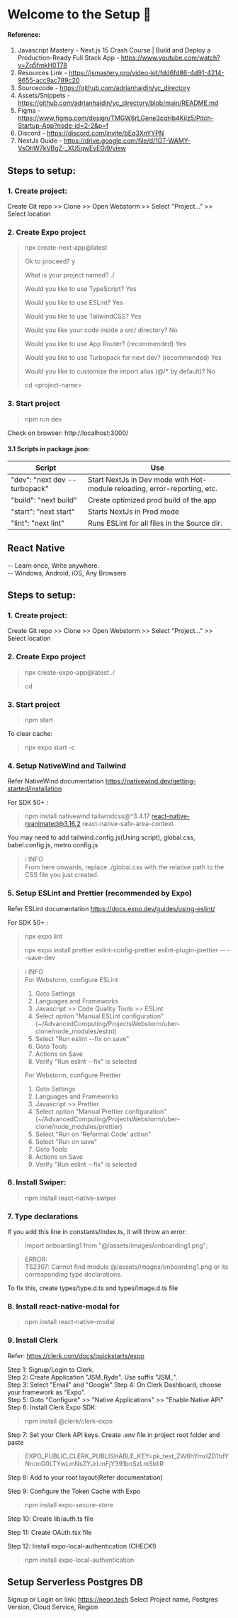 # Welcome to the Setup 👋

#### Reference:
1. Javascript Mastery - Next.js 15 Crash Course | Build and Deploy a Production-Ready Full Stack App - https://www.youtube.com/watch?v=Zq5fmkH0T78
2. Resources Link  - https://jsmastery.pro/video-kit/fdd6fd86-4d91-4214-9655-acc9ac789c20
3. Sourcecode      - https://github.com/adrianhajdin/yc_directory
4. Assets/Snippets - https://github.com/adrianhajdin/yc_directory/blob/main/README.md
5. Figma           - https://www.figma.com/design/TMGW6rLGene3cqHb4Kilz5/Pitch-Startup-App?node-id=2-2&p=f
6. Discord         - https://discord.com/invite/bEq3XnYYPN
7. NextJs Guide    - https://drive.google.com/file/d/1GT-WAMY-VsOhW7kVBgZ-_XU5qwEvEGi9/view

## Steps to setup:
### 1. Create project:
Create Git repo >> Clone >> Open Webstorm >> Select "Project..." >> Select location

### 2. Create Expo project
> npx create-next-app@latest
> 
> Ok to proceed? y
> 
> What is your project named? ./
> 
> Would you like to use TypeScript? Yes
> 
> Would you like to use ESLint? Yes
> 
> Would you like to use TailwindCSS? Yes
> 
> Would you like your code inside a src/ directory? No
> 
> Would you like to use App Router? (recommended) Yes
> 
> Would you like to use Turbopack for next dev? (recommended) Yes
> 
> Would you like to customize the import alias (@/* by default)? No
> 
> cd \<project-name\>

### 3. Start project
> npm run dev

Check on browser: http://localhost:3000/

#### 3.1 Scripts in package.json:

| Script                        | Use                                                                       |
|-------------------------------|---------------------------------------------------------------------------|
| "dev": "next dev --turbopack" | Start NextJs in Dev mode with Hot-module reloading, error-reporting, etc. |
| "build": "next build"         | Create optimized prod build of the app |
| "start": "next start"         | Starts NextJs in Prod mode |
| "lint": "next lint"           | Runs ESLint for all files in the Source dir. |






































## React Native
-- Learn once, Write anywhere. \
-- Windows, Android, iOS, Any Browsers


## Steps to setup:
### 1. Create project:  
Create Git repo >> Clone >> Open Webstorm >> Select "Project..." >> Select location

### 2. Create Expo project
> npx create-expo-app@latest ./
> 
> cd <project-name>

### 3. Start project
> npm start

To clear cache:
> npx expo start -c

### 4. Setup NativeWind and Tailwind
Refer NativeWind documentation https://nativewind.dev/getting-started/installation

For SDK 50+ :
> npm install nativewind tailwindcss@^3.4.17 react-native-reanimated@3.16.2 react-native-safe-area-context

You may need to add tailwind.config.js(Using script), global.css, babel.config.js, metro.config.js

> ℹ️  INFO \
> From here onwards, replace ./global.css with the relative path to the CSS file you just created.

### 5. Setup ESLint and Prettier (recommended by Expo)
Refer ESLint documentation https://docs.expo.dev/guides/using-eslint/

For SDK 50+ :
> npx expo lint
> 
> npx expo install prettier eslint-config-prettier eslint-plugin-prettier -- --save-dev

> ℹ️  INFO \
> For Webstorm, configure ESLint 
> 1. Goto Settings
> 2. Languages and Frameworks
> 3. Javascript >> Code Quality Tools >> ESLint
> 4. Select option "Manual ESLint configuration" (~/AdvancedComputing/ProjectsWebstorm/uber-clone/node_modules/eslint)
> 5. Select "Run eslint --fix on save"
> 6. Goto Tools
> 7. Actions on Save
> 8. Verify "Run eslint --fix" is selected
>
> For Webstorm, configure Prettier
> 1. Goto Settings
> 2. Languages and Frameworks
> 3. Javascript >> Prettier
> 4. Select option "Manual Prettier configuration" (~/AdvancedComputing/ProjectsWebstorm/uber-clone/node_modules/prettier)
> 5. Select "Run on 'Reformat Code' action"
> 6. Select "Run on save"
> 7. Goto Tools
> 8. Actions on Save
> 9. Verify "Run eslint --fix" is selected

### 6. Install Swiper:
> npm install react-native-swiper

### 7. Type declarations
If you add this line in constants/index.ts, it will throw an error:
> import onboarding1 from "@/assets/images/onboarding1.png";

> ERROR:\
> TS2307: Cannot find module @/assets/images/onboarding1.png or its corresponding type declarations.

To fix this, create types/type.d.ts and types/image.d.ts file

### 8. Install react-native-modal for <ReactNativeModal>
> npm install react-native-modal

### 9. Install Clerk
Refer: https://clerk.com/docs/quickstarts/expo

Step 1: Signup/Login to Clerk.\
Step 2: Create Application "JSM_Ryde". Use suffix "JSM_". \
Step 3: Select "Email" and "Google"
Step 4: On Clerk Dashboard, choose your framework as "Expo". \
Step 5: Goto "Configure" >> "Native Applications" >> "Enable Native API" \
Step 6: Install  Clerk Expo SDK:
> npm install @clerk/clerk-expo

Step 7: Set your Clerk API keys. Create .env file in project root folder and paste
> EXPO_PUBLIC_CLERK_PUBLISHABLE_KEY=pk_test_ZW6hYmxlZD1tdYNrcmG0LTYwLmNsZYJrLmFjY391bnSzLmSldiR

Step 8: Add <ClerkProvider> to your root layout(Refer documentation)

Step 9: Configure the Token Cache with Expo
> npm install expo-secure-store

Step 10: Create lib/auth.ts file

Step 11: Create OAuth.tsx file

Step 12: Install expo-local-authentication (CHECK!)
> npm install expo-local-authentication





## Setup Serverless Postgres DB 
Signup or Login on link: https://neon.tech
Select Project name, Postgres Version, Cloud Service, Region